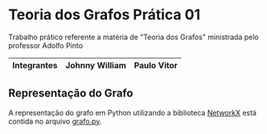 # Teoria dos Grafos Prática 01
 Trabalho prático referente a matéria de "Teoria dos Grafos" ministrada pelo professor Adolfo Pinto
 

|   Integrantes  |Johnny William                 |Paulo Vitor                  |
|----------------|-------------------------------|-----------------------------|

## Representação do Grafo
A representação do grafo em Python utilizando a biblioteca [NetworkX](https://networkx.org/) está contida no arquivo [grafo.py](https://github.com/Jownao/Teoria_Grafos_Pratica_01/blob/main/grafo.py).
